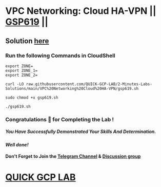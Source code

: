 # VPC Networking: Cloud HA-VPN || [GSP619](https://www.cloudskillsboost.google/focuses/6270?parent=catalog) ||

## Solution [here]()

### Run the following Commands in CloudShell
```
export ZONE=
export ZONE_1=
export ZONE_2=
```
```
curl -LO raw.githubusercontent.com/QUICK-GCP-LAB/2-Minutes-Labs-Solutions/main/VPC%20Networking%20Cloud%20HA-VPN/gsp619.sh

sudo chmod +x gsp619.sh

./gsp619.sh
```

### Congratulations 🎉 for Completing the Lab !

##### *You Have Successfully Demonstrated Your Skills And Determination.*

#### *Well done!*

#### Don't Forget to Join the [Telegram Channel](https://t.me/QuickGcpLab) & [Discussion group](https://t.me/QuickGcpLabChats)

# [QUICK GCP LAB](https://www.youtube.com/@quickgcplab)
